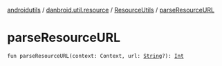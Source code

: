 [androidutils](../../index.md) / [danbroid.util.resource](../index.md) / [ResourceUtils](index.md) / [parseResourceURL](./parse-resource-u-r-l.md)

# parseResourceURL

`fun parseResourceURL(context: Context, url: `[`String`](https://kotlinlang.org/api/latest/jvm/stdlib/kotlin/-string/index.html)`?): `[`Int`](https://kotlinlang.org/api/latest/jvm/stdlib/kotlin/-int/index.html)